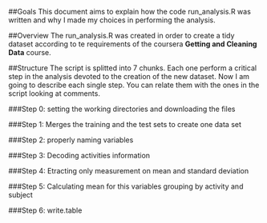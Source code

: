 ##Goals
This document aims to explain how the code run_analysis.R was written and why I made my choices in performing the analysis.

##Overview
The run_analysis.R was created in order to create a tidy dataset according to te requirements of the coursera **Getting and Cleaning Data** course.

##Structure
The script is splitted into 7 chunks. Each one perform a critical step in the analysis devoted to the creation of the new dataset. Now I am going to describe each single step. You can relate them with the ones in the script looking at comments.

###Step 0: setting the working directories and downloading the files



###Step 1: Merges the training and the test sets to create one data set



###Step 2: properly naming variables



###Step 3: Decoding activities information



###Step 4: Etracting only measurement on mean and standard deviation




###Step 5: Calculating mean for this variables grouping by activity and subject




###Step 6: write.table
